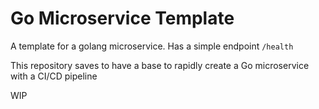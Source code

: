 # Go Microservice Template
A template for a golang microservice. Has a simple endpoint `/health`

This repository saves to have a base to rapidly create a Go microservice with a CI/CD pipeline

WIP
